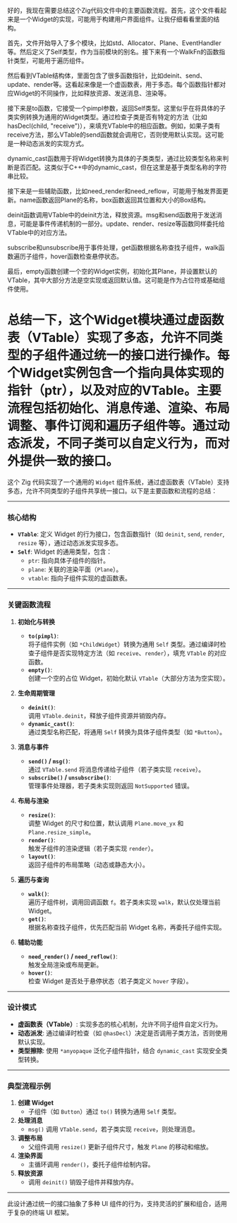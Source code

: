 好的，我现在需要总结这个Zig代码文件中的主要函数流程。首先，这个文件看起来是一个Widget的实现，可能用于构建用户界面组件。让我仔细看看里面的结构。

首先，文件开始导入了多个模块，比如std、Allocator、Plane、EventHandler等。然后定义了Self类型，作为当前模块的别名。接下来有一个WalkFn的函数指针类型，可能用于遍历组件。

然后看到VTable结构体，里面包含了很多函数指针，比如deinit、send、update、render等。这看起来像是一个虚函数表，用于多态。每个函数指针都对应Widget的不同操作，比如释放资源、发送消息、渲染等。

接下来是to函数，它接受一个pimpl参数，返回Self类型。这里似乎在将具体的子类实例转换为通用的Widget类型。通过检查子类是否有特定的方法（比如hasDecl(child, "receive")），来填充VTable中的相应函数。例如，如果子类有receive方法，那么VTable的send函数就会调用它，否则使用默认实现。这可能是一种动态派发的实现方式。

dynamic_cast函数用于将Widget转换为具体的子类类型，通过比较类型名称来判断是否匹配。这类似于C++中的dynamic_cast，但在这里是基于类型名称的字符串比较。

接下来是一些辅助函数，比如need_render和need_reflow，可能用于触发界面更新。name函数返回Plane的名称，box函数返回其位置和大小的Box结构。

deinit函数调用VTable中的deinit方法，释放资源。msg和send函数用于发送消息，可能是事件传递机制的一部分。update、render、resize等函数同样委托给VTable中的对应方法。

subscribe和unsubscribe用于事件处理，get函数根据名称查找子组件，walk函数遍历子组件，hover函数检查悬停状态。

最后，empty函数创建一个空的Widget实例，初始化其Plane，并设置默认的VTable，其中大部分方法是空实现或返回默认值。这可能是作为占位符或基础组件使用。

总结一下，这个Widget模块通过虚函数表（VTable）实现了多态，允许不同类型的子组件通过统一的接口进行操作。每个Widget实例包含一个指向具体实现的指针（ptr），以及对应的VTable。主要流程包括初始化、消息传递、渲染、布局调整、事件订阅和遍历子组件等。通过动态派发，不同子类可以自定义行为，而对外提供一致的接口。
================================================
这个 Zig 代码实现了一个通用的 `Widget` 组件系统，通过虚函数表（VTable）支持多态，允许不同类型的子组件共享统一接口。以下是主要函数和流程的总结：

---

### **核心结构**
- **`VTable`**: 定义 Widget 的行为接口，包含函数指针（如 `deinit`, `send`, `render`, `resize` 等），通过动态派发实现多态。
- **`Self`**: Widget 的通用类型，包含：
  - `ptr`: 指向具体子组件的指针。
  - `plane`: 关联的渲染平面（`Plane`）。
  - `vtable`: 指向子组件实现的虚函数表。

---

### **关键函数流程**
1. **初始化与转换**  
   - **`to(pimpl)`**:  
     将子组件实例（如 `*ChildWidget`）转换为通用 `Self` 类型。通过编译时检查子组件是否实现特定方法（如 `receive`、`render`），填充 `VTable` 的对应函数。
   - **`empty()`**:  
     创建一个空的占位 Widget，初始化默认 `VTable`（大部分方法为空实现）。

2. **生命周期管理**  
   - **`deinit()`**:  
     调用 `VTable.deinit`，释放子组件资源并销毁内存。
   - **`dynamic_cast()`**:  
     通过类型名称匹配，将通用 `Self` 转换为具体子组件类型（如 `*Button`）。

3. **消息与事件**  
   - **`send()` / `msg()`**:  
     通过 `VTable.send` 将消息传递给子组件（若子类实现 `receive`）。
   - **`subscribe()` / `unsubscribe()`**:  
     管理事件处理器，若子类未实现则返回 `NotSupported` 错误。

4. **布局与渲染**  
   - **`resize()`**:  
     调整 Widget 的尺寸和位置，默认调用 `Plane.move_yx` 和 `Plane.resize_simple`。
   - **`render()`**:  
     触发子组件的渲染逻辑（若子类实现 `render`）。
   - **`layout()`**:  
     返回子组件的布局策略（动态或静态大小）。

5. **遍历与查询**  
   - **`walk()`**:  
     遍历子组件树，调用回调函数 `f`。若子类未实现 `walk`，默认仅处理当前 Widget。
   - **`get()`**:  
     根据名称查找子组件，优先匹配当前 Widget 名称，再委托子组件实现。

6. **辅助功能**  
   - **`need_render()` / `need_reflow()`**:  
     触发全局渲染或布局更新。
   - **`hover()`**:  
     检查 Widget 是否处于悬停状态（若子类定义 `hover` 字段）。

---

### **设计模式**
- **虚函数表（VTable）**: 实现多态的核心机制，允许不同子组件自定义行为。
- **动态派发**: 通过编译时检查（如 `@hasDecl`）决定是否调用子类方法，否则使用默认实现。
- **类型擦除**: 使用 `*anyopaque` 泛化子组件指针，结合 `dynamic_cast` 实现安全类型转换。

---

### **典型流程示例**
1. **创建 Widget**  
   - 子组件（如 `Button`）通过 `to()` 转换为通用 `Self` 类型。
2. **处理消息**  
   - `msg()` 调用 `VTable.send`，若子类实现 `receive`，则处理消息。
3. **调整布局**  
   - 父组件调用 `resize()` 更新子组件尺寸，触发 `Plane` 的移动和缩放。
4. **渲染界面**  
   - 主循环调用 `render()`，委托子组件绘制内容。
5. **释放资源**  
   - 调用 `deinit()` 销毁子组件并释放内存。

---

此设计通过统一的接口抽象了多种 UI 组件的行为，支持灵活的扩展和组合，适用于复杂的终端 UI 框架。